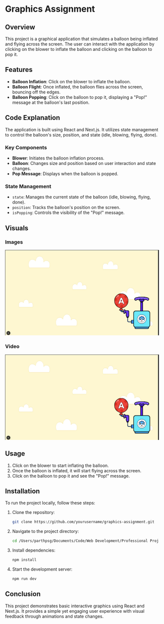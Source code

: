 # Graphics Assignment

## Overview

This project is a graphical application that simulates a balloon being inflated and flying across the screen. The user can interact with the application by clicking on the blower to inflate the balloon and clicking on the balloon to pop it.

## Features

- **Balloon Inflation**: Click on the blower to inflate the balloon.
- **Balloon Flight**: Once inflated, the balloon flies across the screen, bouncing off the edges.
- **Balloon Popping**: Click on the balloon to pop it, displaying a "Pop!" message at the balloon's last position.

## Code Explanation

The application is built using React and Next.js. It utilizes state management to control the balloon's size, position, and state (idle, blowing, flying, done).

### Key Components

- **Blower**: Initiates the balloon inflation process.
- **Balloon**: Changes size and position based on user interaction and state changes.
- **Pop Message**: Displays when the balloon is popped.

### State Management

- `state`: Manages the current state of the balloon (idle, blowing, flying, done).
- `position`: Tracks the balloon's position on the screen.
- `isPopping`: Controls the visibility of the "Pop!" message.

## Visuals

### Images

![Blower and Balloon](/images/blower.png)

### Video

[![Watch the video](/images/blower.png)](/images/recording.mp4)

## Usage

1. Click on the blower to start inflating the balloon.
2. Once the balloon is inflated, it will start flying across the screen.
3. Click on the balloon to pop it and see the "Pop!" message.

## Installation

To run the project locally, follow these steps:

1. Clone the repository:
   ```bash
   git clone https://github.com/yourusername/graphics-assignment.git
   ```
2. Navigate to the project directory:
   ```bash
   cd /Users/parthpsg/Documents/Code/Web Development/Professional Projects/IDZ Digital
   ```
3. Install dependencies:
   ```bash
   npm install
   ```
4. Start the development server:
   ```bash
   npm run dev
   ```

## Conclusion

This project demonstrates basic interactive graphics using React and Next.js. It provides a simple yet engaging user experience with visual feedback through animations and state changes.
